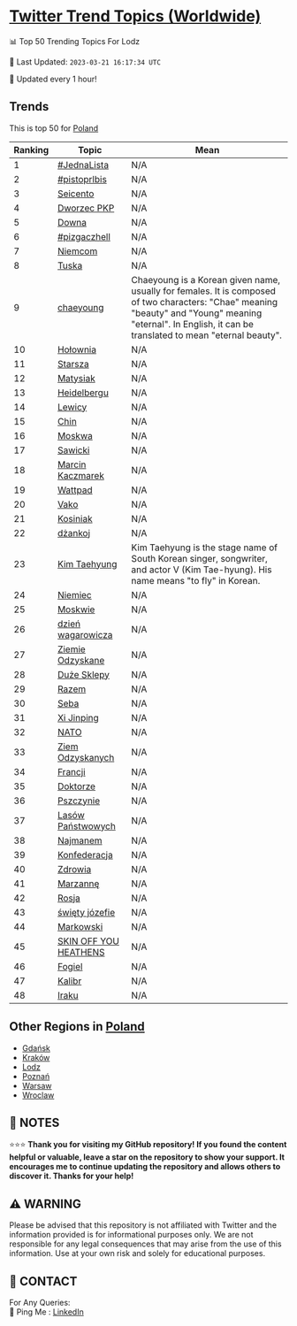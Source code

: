 [Twitter Trend Topics (Worldwide)](https://github.com/ErcinDedeoglu/Twitter-Trend-Topics)
==========


📊 Top 50 Trending Topics For Lodz

📆 Last Updated: `2023-03-21 16:17:34 UTC`

🔧 Updated every 1 hour!


## Trends

This is top 50 for [Poland](</Poland>)

| Ranking | Topic | Mean |
| ------- | ------------ | ------------ |
| 1 | [#JednaLista](http://twitter.com/search?q=%23JednaLista) | N/A |
| 2 | [#pistoprlbis](http://twitter.com/search?q=%23pistoprlbis) | N/A |
| 3 | [Seicento](http://twitter.com/search?q=Seicento) | N/A |
| 4 | [Dworzec PKP](http://twitter.com/search?q=Dworzec+PKP) | N/A |
| 5 | [Downa](http://twitter.com/search?q=Downa) | N/A |
| 6 | [#pizgaczhell](http://twitter.com/search?q=%23pizgaczhell) | N/A |
| 7 | [Niemcom](http://twitter.com/search?q=Niemcom) | N/A |
| 8 | [Tuska](http://twitter.com/search?q=Tuska) | N/A |
| 9 | [chaeyoung](http://twitter.com/search?q=chaeyoung) | Chaeyoung is a Korean given name, usually for females. It is composed of two characters: "Chae" meaning "beauty" and "Young" meaning "eternal". In English, it can be translated to mean "eternal beauty". |
| 10 | [Hołownia](http://twitter.com/search?q=Ho%c5%82ownia) | N/A |
| 11 | [Starsza](http://twitter.com/search?q=Starsza) | N/A |
| 12 | [Matysiak](http://twitter.com/search?q=Matysiak) | N/A |
| 13 | [Heidelbergu](http://twitter.com/search?q=Heidelbergu) | N/A |
| 14 | [Lewicy](http://twitter.com/search?q=Lewicy) | N/A |
| 15 | [Chin](http://twitter.com/search?q=Chin) | N/A |
| 16 | [Moskwa](http://twitter.com/search?q=Moskwa) | N/A |
| 17 | [Sawicki](http://twitter.com/search?q=Sawicki) | N/A |
| 18 | [Marcin Kaczmarek](http://twitter.com/search?q=Marcin+Kaczmarek) | N/A |
| 19 | [Wattpad](http://twitter.com/search?q=Wattpad) | N/A |
| 20 | [Vako](http://twitter.com/search?q=Vako) | N/A |
| 21 | [Kosiniak](http://twitter.com/search?q=Kosiniak) | N/A |
| 22 | [dżankoj](http://twitter.com/search?q=d%c5%bcankoj) | N/A |
| 23 | [Kim Taehyung](http://twitter.com/search?q=Kim+Taehyung) | Kim Taehyung is the stage name of South Korean singer, songwriter, and actor V (Kim Tae-hyung). His name means "to fly" in Korean. |
| 24 | [Niemiec](http://twitter.com/search?q=Niemiec) | N/A |
| 25 | [Moskwie](http://twitter.com/search?q=Moskwie) | N/A |
| 26 | [dzień wagarowicza](http://twitter.com/search?q=dzie%c5%84+wagarowicza) | N/A |
| 27 | [Ziemie Odzyskane](http://twitter.com/search?q=Ziemie+Odzyskane) | N/A |
| 28 | [Duże Sklepy](http://twitter.com/search?q=Du%c5%bce+Sklepy) | N/A |
| 29 | [Razem](http://twitter.com/search?q=Razem) | N/A |
| 30 | [Seba](http://twitter.com/search?q=Seba) | N/A |
| 31 | [Xi Jinping](http://twitter.com/search?q=Xi+Jinping) | N/A |
| 32 | [NATO](http://twitter.com/search?q=NATO) | N/A |
| 33 | [Ziem Odzyskanych](http://twitter.com/search?q=Ziem+Odzyskanych) | N/A |
| 34 | [Francji](http://twitter.com/search?q=Francji) | N/A |
| 35 | [Doktorze](http://twitter.com/search?q=Doktorze) | N/A |
| 36 | [Pszczynie](http://twitter.com/search?q=Pszczynie) | N/A |
| 37 | [Lasów Państwowych](http://twitter.com/search?q=Las%c3%b3w+Pa%c5%84stwowych) | N/A |
| 38 | [Najmanem](http://twitter.com/search?q=Najmanem) | N/A |
| 39 | [Konfederacja](http://twitter.com/search?q=Konfederacja) | N/A |
| 40 | [Zdrowia](http://twitter.com/search?q=Zdrowia) | N/A |
| 41 | [Marzannę](http://twitter.com/search?q=Marzann%c4%99) | N/A |
| 42 | [Rosja](http://twitter.com/search?q=Rosja) | N/A |
| 43 | [święty józefie](http://twitter.com/search?q=%c5%9bwi%c4%99ty+j%c3%b3zefie) | N/A |
| 44 | [Markowski](http://twitter.com/search?q=Markowski) | N/A |
| 45 | [SKIN OFF YOU HEATHENS](http://twitter.com/search?q=SKIN+OFF+YOU+HEATHENS) | N/A |
| 46 | [Fogiel](http://twitter.com/search?q=Fogiel) | N/A |
| 47 | [Kalibr](http://twitter.com/search?q=Kalibr) | N/A |
| 48 | [Iraku](http://twitter.com/search?q=Iraku) | N/A |



## Other Regions in [Poland](</Poland>)

* [Gdańsk](</Poland/Gdańsk.md>)
* [Kraków](</Poland/Kraków.md>)
* [Lodz](</Poland/Lodz.md>)
* [Poznań](</Poland/Poznań.md>)
* [Warsaw](</Poland/Warsaw.md>)
* [Wroclaw](</Poland/Wroclaw.md>)



## 📝 NOTES

⭐⭐⭐ **Thank you for visiting my GitHub repository! If you found the content helpful or valuable, leave a star on the repository to show your support. It encourages me to continue updating the repository and allows others to discover it. Thanks for your help!**


## ⚠️ WARNING

Please be advised that this repository is not affiliated with Twitter and the information provided is for informational purposes only. We are not responsible for any legal consequences that may arise from the use of this information. Use at your own risk and solely for educational purposes.


## 📨 CONTACT

 For Any Queries:  
            🏓 Ping Me : [LinkedIn](https://www.linkedin.com/in/ercindedeoglu/)
